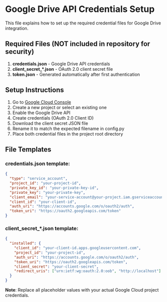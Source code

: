 # Google Drive API Credentials Setup

This file explains how to set up the required credential files for Google Drive integration.

## Required Files (NOT included in repository for security)

1. **credentials.json** - Google Drive API credentials
2. **client_secret_*.json** - OAuth 2.0 client secret file
3. **token.json** - Generated automatically after first authentication

## Setup Instructions

1. Go to [Google Cloud Console](https://console.cloud.google.com/)
2. Create a new project or select an existing one
3. Enable the Google Drive API
4. Create credentials (OAuth 2.0 Client ID)
5. Download the client secret JSON file
6. Rename it to match the expected filename in config.py
7. Place both credential files in the project root directory

## File Templates

### credentials.json template:
```json
{
  "type": "service_account",
  "project_id": "your-project-id",
  "private_key_id": "your-private-key-id",
  "private_key": "your-private-key",
  "client_email": "your-service-account@your-project.iam.gserviceaccount.com",
  "client_id": "your-client-id",
  "auth_uri": "https://accounts.google.com/o/oauth2/auth",
  "token_uri": "https://oauth2.googleapis.com/token"
}
```

### client_secret_*.json template:
```json
{
  "installed": {
    "client_id": "your-client-id.apps.googleusercontent.com",
    "project_id": "your-project-id",
    "auth_uri": "https://accounts.google.com/o/oauth2/auth",
    "token_uri": "https://oauth2.googleapis.com/token",
    "client_secret": "your-client-secret",
    "redirect_uris": ["urn:ietf:wg:oauth:2.0:oob", "http://localhost"]
  }
}
```

**Note**: Replace all placeholder values with your actual Google Cloud project credentials.